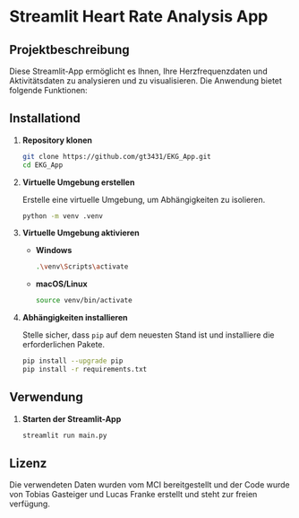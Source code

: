 # Streamlit Heart Rate Analysis App

## Projektbeschreibung

Diese Streamlit-App ermöglicht es Ihnen, Ihre Herzfrequenzdaten und Aktivitätsdaten zu analysieren und zu visualisieren. Die Anwendung bietet folgende Funktionen:

## Installationd

1. **Repository klonen**

   ```bash
   git clone https://github.com/gt3431/EKG_App.git
   cd EKG_App
   ```

2. **Virtuelle Umgebung erstellen**

   Erstelle eine virtuelle Umgebung, um Abhängigkeiten zu isolieren.

   ```bash
   python -m venv .venv
   ```

3. **Virtuelle Umgebung aktivieren**

   - **Windows**

     ```bash
     .\venv\Scripts\activate
     ```

   - **macOS/Linux**

     ```bash
     source venv/bin/activate
     ```

4. **Abhängigkeiten installieren**

   Stelle sicher, dass `pip` auf dem neuesten Stand ist und installiere die erforderlichen Pakete.

   ```bash
   pip install --upgrade pip
   pip install -r requirements.txt
   ```

## Verwendung

1. **Starten der Streamlit-App**

   ```bash
   streamlit run main.py
   ```

## Lizenz

Die verwendeten Daten wurden vom MCI bereitgestellt und der Code wurde von Tobias Gasteiger und Lucas Franke erstellt und steht zur freien verfügung.